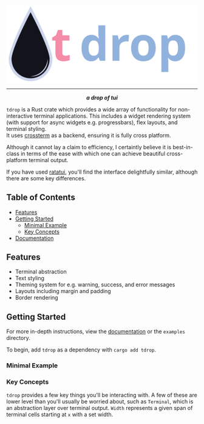 <img align="center" src="https://github.com/emmalexandria/tdrop/blob/main/media/wordmark.svg?raw=true">

---

<p align="center"><i><b>a drop of tui</b></i></p>

`tdrop` is a Rust crate which provides a wide array of functionality for non-interactive terminal applications. 
This includes a widget rendering system (with support for async widgets e.g. progressbars), flex layouts, and terminal styling.  
It uses [crossterm](https://github.com/crossterm-rs/crossterm) as a backend, ensuring it is fully cross platform.

Although it cannot lay a claim to efficiency, I certaintly believe it is best-in-class in terms of the ease with which
one can achieve beautiful cross-platform terminal output.

If you have used [ratatui](https://github.com/ratatui/ratatui), you'll find the interface delightfully similar,
although there are some key differences.

## Table of Contents
- [Features](#features)
- [Getting Started](#getting-started)
  - [Minimal Example](#minimal-example)
  - [Key Concepts](#key-concepts)
- [Documentation](#documentation)

## Features
- Terminal abstraction
- Text styling
- Theming system for e.g. warning, success, and error messages
- Layouts including margin and padding
- Border rendering

## Getting Started

For more in-depth instructions, view the [documentation](www.google.com) or the `examples` directory.

To begin, add `tdrop` as a dependency with `cargo add tdrop`. 

### Minimal Example



### Key Concepts
`tdrop` provides a few key things you'll be interacting with. A few of these are lower level than you'll usually be worried about, such as `Terminal`, which is an abstraction layer over terminal output. `Width` represents a given span of terminal cells starting at `x` with a 
set width. 



